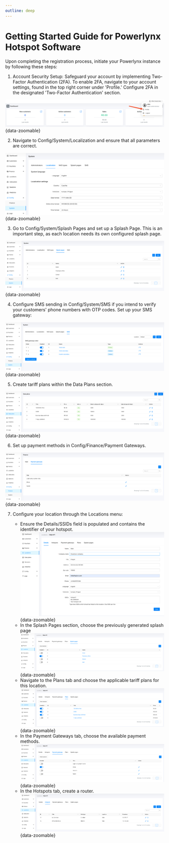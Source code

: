 ```yaml
---
outline: deep
---
```


# Getting Started Guide for Powerlynx Hotspot Software

Upon completing the registration process, initiate your Powerlynx instance by following these steps:

1. Account Security Setup: Safeguard your account by implementing Two-Factor Authentication (2FA). To enable 2FA, navigate to your account settings, found in the top right corner under 'Profile.' Configure 2FA in the designated 'Two-Factor Authentication' section.

![user_profile](images/profile.png){data-zoomable}

2. Navigate to Config/System/Localization and ensure that all parameters are correct.

![config-system-localization](images/config-system-localization.png){data-zoomable}

3. Go to Config/System/Splash Pages and set up a Splash Page. This is an important step, as each location needs its own configured splash page.

![config-system-splashpages](images/config-system-splashpages.png){data-zoomable}

4. Configure SMS sending in Config/System/SMS if you intend to verify your customers' phone numbers with OTP codes. Set up your SMS gateway:

![config-system-sms](images/config-system-sms.png){data-zoomable}

5. Create tariff plans within the Data Plans section.

![data-plans](images/dataplans.png){data-zoomable}

6. Set up payment methods in Config/Finance/Payment Gateways.

![config-finance-paymentgateways](images/config-finance-paymentgateways.png){data-zoomable}

7. Configure your location through the Locations menu:

    - Ensure the Details/SSIDs field is populated and contains the identifier of your hotspot.
    ![location](images/location.png){data-zoomable}
    - In the Splash Pages section, choose the previously generated splash page
    ![location-splashpage](images/splashpage-enabled.png){data-zoomable}
    - Navigate to the Plans tab and choose the applicable tariff plans for this location.
    ![location-plans](images/location-plans.png){data-zoomable}
    - In the Payment Gateways tab, choose the available payment methods.
    ![location-pg](images/location-pg.png){data-zoomable}
    - In the Hotspots tab, create a router.
    ![location-hotspot](images/location-hotspot.png){data-zoomable}